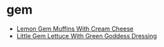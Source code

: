 # gem

 * [Lemon Gem Muffins With Cream Cheese](../../index/l/lemon-gem-muffins-with-cream-cheese-11734.json)
 * [Little Gem Lettuce With Green Goddess Dressing](../../index/l/little-gem-lettuce-with-green-goddess-dressing.json)
